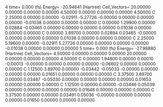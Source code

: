 4 
   time=    0.000 (fs)  Energy= -20.94641 (Hartree) Cell_Vectors= 20.00000  0.00000  0.00000  0.00000  4.50000  0.00000  0.00000  0.00000  4.50000 
   C    2.25000  0.00000  0.00000  -0.02911 -5.27726 -0.00000  0.00000  0.00000  0.00000  -0.01038  0.00000  0.00000  0.00000
   C    0.00000  1.29900  0.00000   0.02884 -0.03465  0.00000  0.00000  0.00000  0.00000   0.01038  0.00000  0.00000  0.00000
   C    0.00000  3.89700  0.00000   0.02884  0.03465 -0.00000  0.00000  0.00000  0.00000   0.01038  0.00000  0.00000  0.00000
   C    2.25000  5.19600  0.00000  -0.02911  5.27726  0.00000  0.00000  0.00000  0.00000  -0.01038  0.00000  0.00000  0.00000
5 
   time=    0.000 (fs)  Energy= -27.98880 (Hartree) Cell_Vectors=  4.50000  0.00000  0.00000  0.00000 20.00000  0.00000  0.00000  0.00000  4.50000 
   C    0.00000  1.94800  0.00000   0.00010 -0.00013 -0.00000  0.00000  0.00000  0.00000  -0.06602  0.00000  0.00000  0.00000
   C    1.12500  3.89700  0.00000  -0.03442 -0.05033 -0.00000  0.00000  0.00000  0.00000   0.01651  0.00000  0.00000  0.00000
   C    3.37500  3.89700  0.00000   0.03487 -0.05030  0.00000  0.00000  0.00000  0.00000   0.01653  0.00000  0.00000  0.00000
   C    1.12500  0.00000  0.00000  -0.03446  0.05039  0.00000  0.00000  0.00000  0.00000   0.01648  0.00000  0.00000  0.00000
   C    3.37500  0.00000  0.00000   0.03491  0.05036 -0.00000  0.00000  0.00000  0.00000   0.01650  0.00000  0.00000  0.00000
